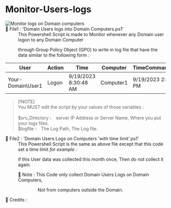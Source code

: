 # Monitor-Users-logs
<dl>    
        <picture>
          <img alt="Monitor logs on Domain computers" src="https://i.imgur.com/jn2p7Mj.png">
        </picture>    
        <dt>📂 File1 : 'Domain Users logs into Domain Computers.ps1'</dt>
        <dd>This Powershell Script is made to Monitor whenever any Domain user logon to any Domain Computer  
            
 through Group Policy Object (GPO) to write in log file that have the data similar to the following form :  </dd>
        
User      |         Action | Time                 | Computer   |   TimeCommandRun      
----      |         ------ | ----                 | --------   |   --------------      
Your-Domain\User1 | Logon  | 9/19/2023 8:30:48 AM | Computer1  |   9/19/2023 2:01:23 PM
</dl>

> [!NOTE]<br>
> You MUST edit the script by your values of those variables :<br><br>
> $srv_Directory : &ensp; server IP Address or Server Name, Where you put your logs files.<br>
> $logfile :  &ensp; The Log Path, The Log file.<br>

<dl>
        <dt>📂 File2 : 'Domain Users Logs on Computers 'with time limit'.ps1'</dt>
        <dd>This Powershell Script is the same as above file except that this code set a time limit <em>for example :</em>
                
 if this User data was collected this month once, Then do not collect it again.</dd>
</dl>


<dd> 📄 Note : This Code only collect Domain Users Logs on Domain Computers,

&ensp; &ensp; &ensp; &ensp; &ensp; &ensp;Not from computers outside the Domain.</dd>

📜 Credits : 

